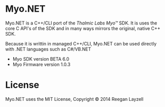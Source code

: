 Myo.NET
=======

Myo.NET is a C++/CLI port of the *Thalmic Labs Myo&trade;* SDK.
It is uses the core C API's of the SDK and in many ways mirrors the original, native C++ SDK.

Because it is writtin in managed C++/CLI, Myo.NET can be used directly with .NET languages such as C#/VB.NET

* Myo SDK version BETA 6.0
* Myo Firmware version 1.0.3

License
=======

Myo.NET uses the MIT License, Copyright &copy; 2014 Reegan Layzell
